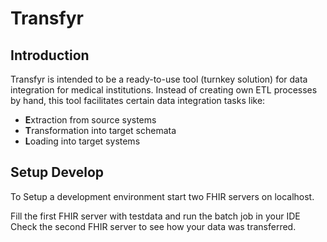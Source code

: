 # Transfyr

## Introduction

Transfyr is intended to be a ready-to-use tool (turnkey solution) for data integration for medical institutions. Instead of creating own ETL processes by hand, this tool facilitates certain data integration tasks like:

- **E**xtraction from source systems
- **T**ransformation into target schemata
- **L**oading into target systems

## Setup Develop

To Setup a development environment start two FHIR servers on localhost.

Fill the first FHIR server with testdata and run the batch job in your IDE
Check the second FHIR server to see how your data was transferred.
